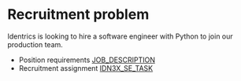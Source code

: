 # Recruitment problem
Identrics is looking to hire a software engineer with Python to join our production team.

- Position requirements [JOB_DESCRIPTION](https://github.com/krus7ev/RecruitProblem/blob/main/IDN3X_SE_TASK.md)
- Recruitment assignment [IDN3X_SE_TASK](https://github.com/krus7ev/RecruitProblem/blob/main/JOB_DESCRIPTION.md)

